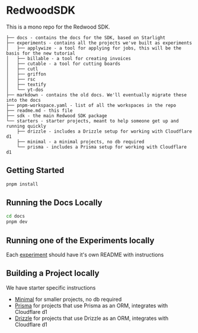 # RedwoodSDK

This is a mono repo for the Redwood SDK.

```
├── docs - contains the docs for the SDK, based on Starlight
├── experiments - contains all the projects we've built as experiments
│   ├── applywize - a tool for applying for jobs, this will be the basis for the new tutorial
│   ├── billable - a tool for creating invoices
│   ├── cutable - a tool for cutting boards
│   ├── cutl
│   ├── griffon
│   ├── rsc
│   ├── textify
│   └── yt-dos
├── markdown - contains the old docs. We'll eventually migrate these into the docs
├── pnpm-workspace.yaml - list of all the workspaces in the repo
├── readme.md - this file
├── sdk - the main Redwood SDK package
└── starters - starter projects, meant to help someone get up and running quickly
    ├── drizzle - includes a Drizzle setup for working with Cloudflare d1
    ├── minimal - a minimal projects, no db required
    └── prisma - includes a Prisma setup for working with Cloudflare d1
```

## Getting Started

```bash
pnpm install
```

## Running the Docs Locally

```bash
cd docs
pnpm dev
```

## Running one of the Experiments locally

Each [experiment](./experiments/) should have it's own README with instructions

## Building a Project locally

We have starter specific instructions

- [Minimal](./starters/minimal/README.md) for smaller projects, no db required
- [Prisma](./starters/prisma/README.md) for projects that use Prisma as an ORM, integrates with Cloudflare d1
- [Drizzle](./starters/drizzle/README.md) for projects that use Drizzle as an ORM, integrates with Cloudflare d1
